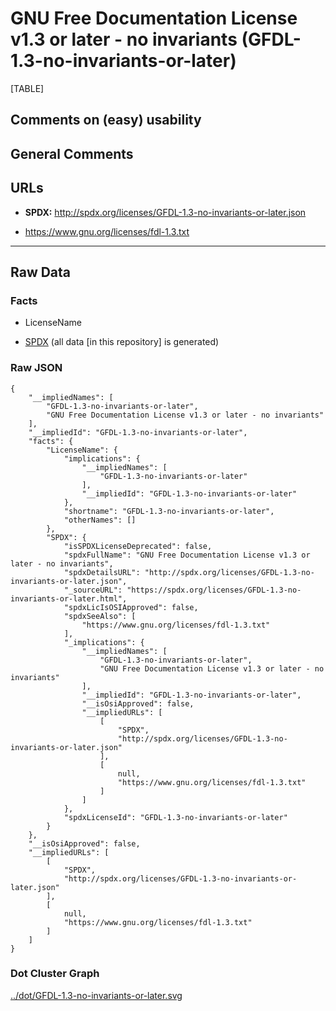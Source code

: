 # GNU Free Documentation License v1.3 or later - no invariants (GFDL-1.3-no-invariants-or-later)

[TABLE]

## Comments on (easy) usability

## General Comments

## URLs

-   **SPDX:**
    http://spdx.org/licenses/GFDL-1.3-no-invariants-or-later.json

-   https://www.gnu.org/licenses/fdl-1.3.txt

------------------------------------------------------------------------

## Raw Data

### Facts

-   LicenseName

-   [SPDX](https://spdx.org/licenses/GFDL-1.3-no-invariants-or-later.html "SPDX")
    (all data \[in this repository\] is generated)

### Raw JSON

    {
        "__impliedNames": [
            "GFDL-1.3-no-invariants-or-later",
            "GNU Free Documentation License v1.3 or later - no invariants"
        ],
        "__impliedId": "GFDL-1.3-no-invariants-or-later",
        "facts": {
            "LicenseName": {
                "implications": {
                    "__impliedNames": [
                        "GFDL-1.3-no-invariants-or-later"
                    ],
                    "__impliedId": "GFDL-1.3-no-invariants-or-later"
                },
                "shortname": "GFDL-1.3-no-invariants-or-later",
                "otherNames": []
            },
            "SPDX": {
                "isSPDXLicenseDeprecated": false,
                "spdxFullName": "GNU Free Documentation License v1.3 or later - no invariants",
                "spdxDetailsURL": "http://spdx.org/licenses/GFDL-1.3-no-invariants-or-later.json",
                "_sourceURL": "https://spdx.org/licenses/GFDL-1.3-no-invariants-or-later.html",
                "spdxLicIsOSIApproved": false,
                "spdxSeeAlso": [
                    "https://www.gnu.org/licenses/fdl-1.3.txt"
                ],
                "_implications": {
                    "__impliedNames": [
                        "GFDL-1.3-no-invariants-or-later",
                        "GNU Free Documentation License v1.3 or later - no invariants"
                    ],
                    "__impliedId": "GFDL-1.3-no-invariants-or-later",
                    "__isOsiApproved": false,
                    "__impliedURLs": [
                        [
                            "SPDX",
                            "http://spdx.org/licenses/GFDL-1.3-no-invariants-or-later.json"
                        ],
                        [
                            null,
                            "https://www.gnu.org/licenses/fdl-1.3.txt"
                        ]
                    ]
                },
                "spdxLicenseId": "GFDL-1.3-no-invariants-or-later"
            }
        },
        "__isOsiApproved": false,
        "__impliedURLs": [
            [
                "SPDX",
                "http://spdx.org/licenses/GFDL-1.3-no-invariants-or-later.json"
            ],
            [
                null,
                "https://www.gnu.org/licenses/fdl-1.3.txt"
            ]
        ]
    }

### Dot Cluster Graph

[../dot/GFDL-1.3-no-invariants-or-later.svg](../dot/GFDL-1.3-no-invariants-or-later.svg "../dot/GFDL-1.3-no-invariants-or-later.svg")
